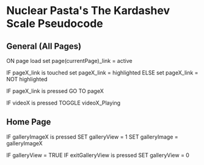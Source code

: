 # Nuclear Pasta's The Kardashev Scale Pseudocode

## General (All Pages)

ON page load
  set page(currentPage)_link = active

IF pageX_link is touched 
  set pageX_link = highlighted
ELSE
  set pageX_link = NOT highlighted

IF pageX_link is pressed
  GO TO pageX
  
IF videoX is pressed
  TOGGLE videoX_Playing

## Home Page

IF galleryImageX is pressed
  SET galleryView = 1
  SET galleryImage = galleryImageX
  
IF galleryView = TRUE
  IF exitGalleryView is pressed
    SET galleryView = 0
